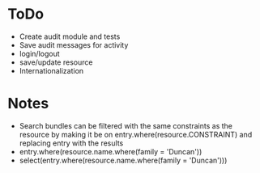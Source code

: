 # ToDo

* Create audit module and tests
 * Save audit messages for activity
  * login/logout
  * save/update resource
* Internationalization

# Notes

* Search bundles can be filtered with the same constraints as the resource by making it be on entry.where(resource.CONSTRAINT) and replacing entry with the results
 * entry.where(resource.name.where(family = 'Duncan'))
 * select(entry.where(resource.name.where(family = 'Duncan')))
